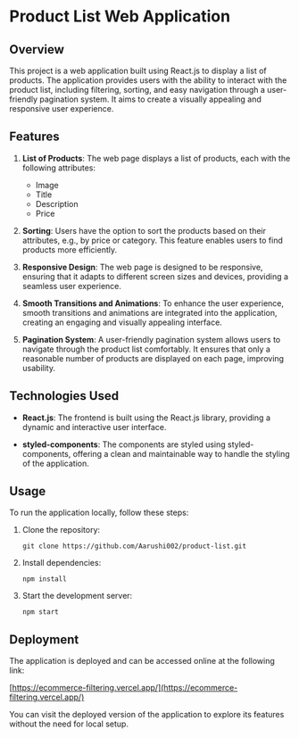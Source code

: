 # Product List Web Application

## Overview

This project is a web application built using React.js to display a list of products. The application provides users with the ability to interact with the product list, including filtering, sorting, and easy navigation through a user-friendly pagination system. It aims to create a visually appealing and responsive user experience.

## Features

1. **List of Products**: The web page displays a list of products, each with the following attributes:
   - Image
   - Title
   - Description
   - Price

3. **Sorting**: Users have the option to sort the products based on their attributes, e.g., by price or category. This feature enables users to find products more efficiently.

4. **Responsive Design**: The web page is designed to be responsive, ensuring that it adapts to different screen sizes and devices, providing a seamless user experience.

5. **Smooth Transitions and Animations**: To enhance the user experience, smooth transitions and animations are integrated into the application, creating an engaging and visually appealing interface.

6. **Pagination System**: A user-friendly pagination system allows users to navigate through the product list comfortably. It ensures that only a reasonable number of products are displayed on each page, improving usability.

## Technologies Used

- **React.js**: The frontend is built using the React.js library, providing a dynamic and interactive user interface.

- **styled-components**: The components are styled using styled-components, offering a clean and maintainable way to handle the styling of the application.


## Usage

To run the application locally, follow these steps:

1. Clone the repository:
   ```
   git clone https://github.com/Aarushi002/product-list.git
   ```

2. Install dependencies:
   ```
   npm install
   ```

3. Start the development server:
   ```
   npm start
   ```
## Deployment

The application is deployed and can be accessed online at the following link:

[https://ecommerce-filtering.vercel.app/](https://ecommerce-filtering.vercel.app/)

You can visit the deployed version of the application to explore its features without the need for local setup.




